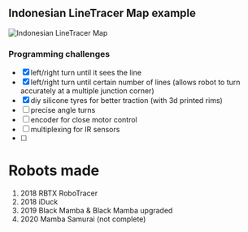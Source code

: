 ## Indonesian LineTracer Map example

![Indonesian LineTracer Map](http://iarc.weebly.com/uploads/1/0/7/2/10725098/4804682_orig.jpg)

### Programming challenges
- [x] left/right turn until it sees the line
- [x] left/right turn until certain number of lines (allows robot to turn accurately at a multiple junction corner)
- [x] diy silicone tyres for better traction (with 3d printed rims)
- [ ] precise angle turns
- [ ] encoder for close motor control
- [ ] multiplexing for IR sensors
- [ ] 

# Robots made 
1. 2018 RBTX RoboTracer 
2. 2018 iDuck 
3. 2019 Black Mamba & Black Mamba upgraded
4. 2020 Mamba Samurai (not complete)
